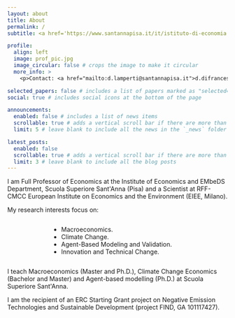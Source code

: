 ```yaml
---
layout: about
title: About
permalink: /
subtitle: <a href='https://www.santannapisa.it/it/istituto-di-economia'>Sant'Anna School of Advanced Studies, Intitute of Economics</a>. 

profile:
  align: left
  image: prof_pic.jpg
  image_circular: false # crops the image to make it circular
  more_info: >
    <p>Contact: <a href="mailto:d.lamperti@santannapisa.it">d.difrancesco@santannapisa.it</a> </p>

selected_papers: false # includes a list of papers marked as "selected={true}"
social: true # includes social icons at the bottom of the page

announcements:
  enabled: false # includes a list of news items
  scrollable: true # adds a vertical scroll bar if there are more than 3 news items
  limit: 5 # leave blank to include all the news in the `_news` folder

latest_posts:
  enabled: false
  scrollable: true # adds a vertical scroll bar if there are more than 3 new posts items
  limit: 3 # leave blank to include all the blog posts
---
```


I am Full Professor of Economics at the Institute of Economics and EMbeDS Department, Scuola Superiore Sant'Anna (Pisa) and a Scientist at RFF-CMCC European Institute on Economics and the Environment (EIEE, Milano).

My research interests focus on:

<div style="text-align: center;">
  <ul style="display: inline-block; text-align: left; transform: translateX(-1em);">
    <li> Macroeconomics.</li>
    <li> Climate Change.</li>
    <li> Agent-Based Modeling and Validation.</li>
    <li> Innovation and Technical Change.</li>
  </ul>
</div>

I teach Macroeconomics (Master and Ph.D.), Climate Change Economics (Bachelor and Master) and Agent-based modelling (Ph.D.) at Scuola Superiore Sant'Anna.

I am the recipient of an ERC Starting Grant project on Negative Emission Technologies and Sustainable Development (project FIND, GA 101117427).


